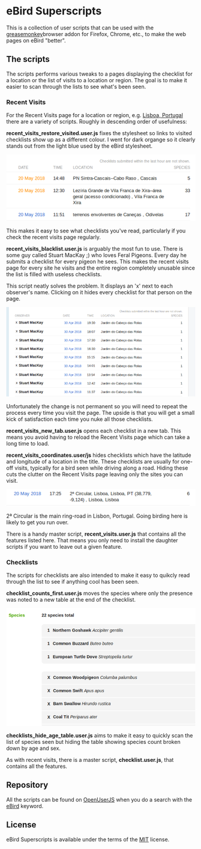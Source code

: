 # eBird Superscripts

This is a collection of user scripts that can be used with the 
[greasemonkey](https://www.greasespot.net/)browser addon for Firefox, 
Chrome, etc., to make the web pages on eBird "better". 

## The scripts

The scripts performs various tweaks to a pages displaying the checklist
for a location or the list of visits to a location or region. The goal
is to make it easier to scan through the lists to see what's been seen.

### Recent Visits

For the Recent Visits page for a location or region, e.g.
[Lisboa, Portugal](https://ebird.org/region/PT-11/activity?yr=all&m=) there
are a variety of scripts. Roughly in descending order of usefulness:

**recent_visits_restore_visited.user.js** fixes the stylesheet so links to 
visited checklists show up as a different colour. I went for dark organge
so it clearly stands out from the light blue used by the eBird stylesheet.

![recent_visits_restore_visited.user.js](./screenshots/visited-link.png)

This makes it easy to see what checklists you've read, particularly if you
check the recent visits page regularly.

**recent_visits_blacklist.user.js** is arguably the most fun to use. There
is some guy called Stuart MacKay ;) who loves Feral Pigeons. Every day he 
submits a checklist for every pigeon he sees. This makes the recent visits
page for every site he visits and the entire region completely unusable since
the list is filled with useless checklists.

This script neatly solves the problem. It displays an 'x' next to each observer's 
name. Clicking on it hides every checklist for that person on the page.

![recent_visits_blacklist.user.js](./screenshots/blacklist.png)

Unfortunately the change is not permanent so you will need to repeat the process
every time you visit the page. The upside is that you will get a small kick of
satisfaction each time you nuke all those checklists.

**recent_visits_new_tab.user.js** opens each checklist in a new tab. This means
you avoid having to reload the Recent Visits page which can take a long time to 
load.

**recent_visits_coordinates.user/js** hides checklists which have the latitude
and longitude of a location in the title. These checklists are usually for
one-off visits, typically for a bird seen while driving along a road. Hiding 
these cuts the clutter on the Recent Visits page leaving only the sites you 
can visit.

![recent_visits_coordinates.user.js](./screenshots/coordinates.png)

2ª Circular is the main ring-road in Lisbon, Portugal. Going birding here is 
likely to get you run over.

There is a handy master script, **recent_visits.user.js** that 
contains all the features listed here. That means you only need to install the 
daughter scripts if you want to leave out a given feature.

### Checklists

The scripts for checklists are also intended to make it easy to quikcly read
through the list to see if anything cool has been seen.

**checklist_counts_first.user.js** moves the species where only the presence 
was noted to a new table at the end of the checklist.

![checklist_counts_first.user.js](./screenshots/counts-first.png)

**checklists_hide_age_table.user.js** aims to make it easy to quickly scan the
list of species seen but hiding the table showing species count broken down
by age and sex.

As with recent visits, there is a master script, **checklist.user.js**, that 
contains all the features.

## Repository

All the scripts can be found on [OpenUserJS](https://openuserjs.org/) when you
do a search with the [eBird](https://openuserjs.org/?q=eBird) keyword.

## License

eBird Superscripts is available under the terms of the 
[MIT](https://opensource.org/licenses/MIT) license.
